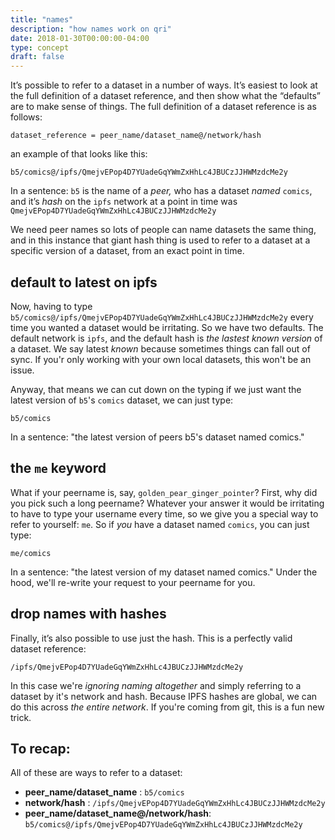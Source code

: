 ```yaml
---
title: "names"
description: "how names work on qri"
date: 2018-01-30T00:00:00-04:00
type: concept
draft: false
---
```


It’s possible to refer to a dataset in a number of ways. It’s easiest to look at the full definition of a dataset reference, and then show what the “defaults” are to make sense of things. The full definition of a dataset reference is as follows:


    dataset_reference = peer_name/dataset_name@/network/hash

an example of that looks like this:

    b5/comics@/ipfs/QmejvEPop4D7YUadeGqYWmZxHhLc4JBUCzJJHWMzdcMe2y

In a sentence:
`b5` is the name of a *peer,* who has a dataset *named*  `comics`, and it’s *hash* on the `ipfs` network at a point in time was `QmejvEPop4D7YUadeGqYWmZxHhLc4JBUCzJJHWMzdcMe2y` 

We need peer names so lots of people can name datasets the same thing, and in this instance that giant hash thing is used to refer to a dataset at a specific version of a dataset, from an exact point in time. 

## default to latest on ipfs

Now, having to type `b5/comics@/ipfs/QmejvEPop4D7YUadeGqYWmZxHhLc4JBUCzJJHWMzdcMe2y` every time you wanted a dataset would be irritating. So we have two defaults. The default network is `ipfs`, and the default hash is _the lastest known version_ of a dataset. We say latest _known_ because sometimes things can fall out of sync. If you'r only working with your own local datasets, this won't be an issue.

Anyway, that means we can cut down on the typing if we just want the latest version of `b5`'s `comics` dataset, we can just type:
```
b5/comics
```
In a sentence: "the latest version of peers b5's dataset named comics."

## the `me` keyword

What if your peername is, say, `golden_pear_ginger_pointer`? First, why did you pick such a long peername? Whatever your answer it would be irritating to have to type your username every time, so we give you a special way to refer to yourself: `me`. So if _you_ have a dataset named `comics`, you can just type:

    me/comics

In a sentence: "the latest version of my dataset named comics." Under the hood, we'll re-write your request to your peername for you.

## drop names with hashes

Finally, it’s also possible to use just the hash. This is a perfectly valid dataset reference:

    /ipfs/QmejvEPop4D7YUadeGqYWmZxHhLc4JBUCzJJHWMzdcMe2y

In this case we're _ignoring naming altogether_ and simply referring to a dataset by it's network and hash. Because IPFS hashes are global, we can do this across _the entire network_. If you're coming from git, this is a fun new trick. 


## To recap:

All of these are ways to refer to a dataset:

- **peer_name/dataset_name** :  `b5/comics`
- **network/hash** :  `/ipfs/QmejvEPop4D7YUadeGqYWmZxHhLc4JBUCzJJHWMzdcMe2y`
- **peer_name/dataset_name@/network/hash**:  `b5/comics@/ipfs/QmejvEPop4D7YUadeGqYWmZxHhLc4JBUCzJJHWMzdcMe2y`